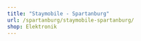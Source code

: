 ```yaml
---
title: "Staymobile - Spartanburg"
url: /spartanburg/staymobile-spartanburg/
shop: Elektronik
---
```

